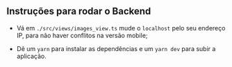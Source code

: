 ## Instruções para rodar o Backend

- Vá em `./src/views/images_view.ts` mude o `localhost` pelo seu endereço IP, para não haver conflitos na versão mobile;

- Dê um `yarn` para instalar as dependências e um `yarn dev` para subir a aplicação.